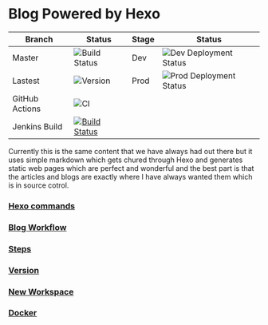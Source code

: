 # Blog Powered by Hexo

|Branch|Status|Stage|Status|
|-----|------|------|------|
|Master|![Build Status](https://donald.visualstudio.com/T3WInc/_apis/build/status/Applications/Blog?branchName=master)|Dev|![Dev Deployment Status](https://donald.vsrm.visualstudio.com/_apis/public/Release/badge/782a3910-7e8d-44b6-96e4-945daa083473/5/10)|
|Lastest|![Version](https://msdtlvm967694675.blob.core.windows.net/badges/blog.svg)|Prod|![Prod Deployment Status](https://donald.vsrm.visualstudio.com/_apis/public/Release/badge/782a3910-7e8d-44b6-96e4-945daa083473/5/11)|
|GitHub Actions| ![CI](https://github.com/TheWebWeWeave/Blog/workflows/CI/badge.svg)|
|Jenkins Build | [![Build Status](https://jenkins.t3winc.com/buildStatus/icon?job=blog)](https://jenkins.t3winc.com/job/blog/) |


Currently this is the same content that we have always had out there but it uses simple markdown which gets chured through Hexo and generates static web pages which are perfect and wonderful and the best part is that the articles and blogs are exactly where I have always wanted them which is in source cotrol.

### [Hexo commands](docs/commands.md)
### [Blog Workflow](docs/workflow.md)
### [Steps](docs/steps.md)
### [Version](docs/version.md)
### [New Workspace](docs/startingnewworkspace.md)
### [Docker](docs/docker.md)
